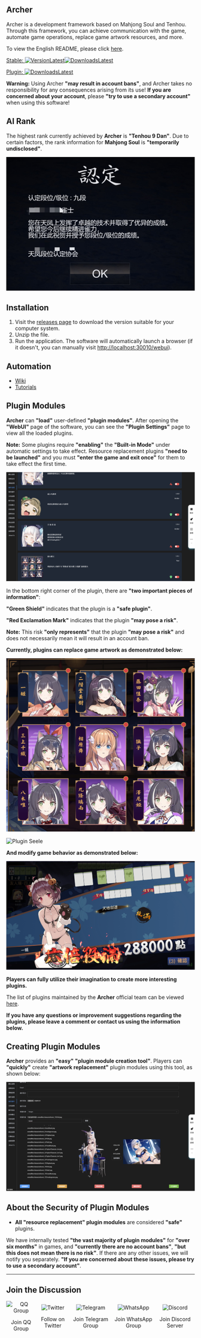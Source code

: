 ## Archer

Archer is a development framework based on Mahjong Soul and Tenhou. Through this framework, you can achieve communication with the game, automate game operations, replace game artwork resources, and more.

To view the English README, please click [here](./README_EN.md).

[Stable: ![VersionLatest](https://img.shields.io/github/release/moxcomic/archer.svg)![DownloadsLatest](https://img.shields.io/github/downloads/moxcomic/archer/latest/total.svg)](https://github.com/moxcomic/archer/releases/latest)

[Plugin: ![DownloadsLatest](https://img.shields.io/github/downloads/moxcomic/archer/plugin/total.svg)](https://github.com/moxcomic/archer/releases/plugin)

**Warning:** Using Archer **"may result in account bans"**, and Archer takes no responsibility for any consequences arising from its use! **If you are concerned about your account**, please **"try to use a secondary account"** when using this software!

## AI Rank

The highest rank currently achieved by **Archer** is **"Tenhou 9 Dan"**. Due to certain factors, the rank information for **Mahjong Soul** is **"temporarily undisclosed"**.

![rank_9_dan](./rank_9_dan.jpg)

## Installation

1. Visit the [releases page](https://github.com/moxcomic/archer/releases/latest) to download the version suitable for your computer system.
2. Unzip the file.
3. Run the application. The software will automatically launch a browser (if it doesn't, you can manually visit [http://localhost:30010/webui](http://localhost:30010/webui)).

## Automation

- [Wiki](https://github.com/moxcomic/archer/wiki)
- [Tutorials](https://github.com/moxcomic/archer/blob/main/lesson/Navigation.md)

## Plugin Modules

**Archer** can **"load"** user-defined **"plugin modules"**. After opening the **"WebUI"** page of the software, you can see the **"Plugin Settings"** page to view all the loaded plugins.

**Note:** Some plugins require **"enabling"** the **"Built-in Mode"** under automatic settings to take effect. Resource replacement plugins **"need to be launched"** and you must **"enter the game and exit once"** for them to take effect the first time.

![Plugin Setting](./plugin_setting.png)

In the bottom right corner of the plugin, there are **"two important pieces of information"**:

**"Green Shield"** indicates that the plugin is a **"safe plugin"**.

**"Red Exclamation Mark"** indicates that the plugin **"may pose a risk"**.

**Note:** This risk **"only represents"** that the plugin **"may pose a risk"** and does not necessarily mean it will result in an account ban.

**Currently, plugins can replace game artwork as demonstrated below:**

![Plugin JieTouBW](./plugin_jietoubw.png)

![Plugin Seele](./plugin_seele.png)

**And modify game behavior as demonstrated below:**

![Plugin EndingEdit](./plugin_ending_edit.png)

**Players can fully utilize their imagination to create more interesting plugins.**

The list of plugins maintained by the **Archer** official team can be viewed [here](https://github.com/moxcomic/archer/releases/tag/plugin).

**If you have any questions or improvement suggestions regarding the plugins, please leave a comment or contact us using the information below.**

## Creating Plugin Modules

**Archer** provides an **"easy"** **"plugin module creation tool"**. Players can **"quickly"** create **"artwork replacement"** plugin modules using this tool, as shown below:

![Plugin Make](./plugin_make.png)

## About the Security of Plugin Modules

- **All "resource replacement" plugin modules** are considered **"safe"** plugins.

We have internally tested **"the vast majority of plugin modules"** for **"over six months"** in games, and **"currently there are no account bans"**, **"but this does not mean there is no risk"**. If there are any other issues, we will notify you separately. **"If you are concerned about these issues, please try to use a secondary account"**.

---

## Join the Discussion

<div style="display: flex; justify-content: space-around; align-items: center;">

  <!-- QQ Group -->
  <div style="text-align: center;">
    <a href="http://qm.qq.com/cgi-bin/qm/qr?_wv=1027&k=lpj-aL7OUe2vy5rSo13Pb-L5nPpLn1SQ&authKey=tlxLDUf6SOkh%2BJtfmgzYW9Ff0oScjghCKMLNRlLUuo1HKBZOk%2BHlfiVi9d05n2LX&noverify=0&group_code=813043834" target="_blank" style="text-decoration: none; color: inherit;">
      <img src="https://img.icons8.com/ios-filled/50/000000/qq.png" alt="QQ Group" width="50" height="50">
      <p>Join QQ Group</p>
    </a>
  </div>

  <!-- Twitter -->
  <div style="text-align: center;">
    <a href="https://x.com/yuukiasunahk" target="_blank" style="text-decoration: none; color: inherit;">
      <img src="https://img.icons8.com/ios-filled/50/000000/twitter.png" alt="Twitter" width="50" height="50">
      <p>Follow on Twitter</p>
    </a>
  </div>

  <!-- Telegram -->
  <div style="text-align: center;">
    <a href="https://t.me/+Ts13JAS-XBZjNWI9" target="_blank" style="text-decoration: none; color: inherit;">
      <img src="https://img.icons8.com/ios-filled/50/000000/telegram-app.png" alt="Telegram" width="50" height="50">
      <p>Join Telegram Group</p>
    </a>
  </div>

  <!-- WhatsApp -->
  <div style="text-align: center;">
    <a href="https://chat.whatsapp.com/Cx7CEyEhpJhGbUTIj8ac1U" target="_blank" style="text-decoration: none; color: inherit;">
      <img src="https://img.icons8.com/ios-filled/50/000000/whatsapp.png" alt="WhatsApp" width="50" height="50">
      <p>Join WhatsApp Group</p>
    </a>
  </div>

  <!-- Discord -->
  <div style="text-align: center;">
    <a href="https://discord.gg/xmCh63XgEB" target="_blank" style="text-decoration: none; color: inherit;">
      <img src="https://img.icons8.com/ios-filled/50/000000/discord-logo.png" alt="Discord" width="50" height="50">
      <p>Join Discord Server</p>
    </a>
  </div>

</div>
